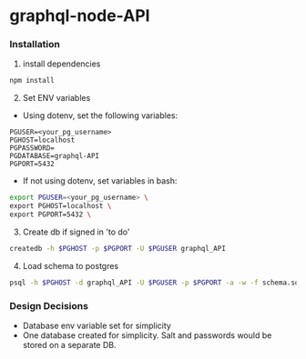 # graphql-node-API

### Installation

1. install dependencies

```bash
npm install
```

2. Set ENV variables

- Using dotenv, set the following variables:

```
PGUSER=<your_pg_username>
PGHOST=localhost
PGPASSWORD=
PGDATABASE=graphql-API
PGPORT=5432
```

- If not using dotenv, set variables in bash:

```bash
export PGUSER=<your_pg_username> \
export PGHOST=localhost \
export PGPORT=5432 \
```

3. Create db if signed in 'to do'

```bash
createdb -h $PGHOST -p $PGPORT -U $PGUSER graphql_API
```

4. Load schema to postgres

```bash
psql -h $PGHOST -d graphql_API -U $PGUSER -p $PGPORT -a -w -f schema.sql
```

### Design Decisions

- Database env variable set for simplicity
- One database created for simplicity. Salt and passwords would be stored on a separate DB.
